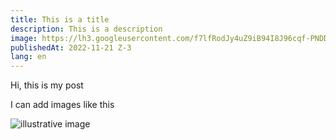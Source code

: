 ```yaml
---
title: This is a title
description: This is a description
image: https://lh3.googleusercontent.com/f7lfRodJy4uZ9iB94I8J96cqf-PNDDzw_9W-V_h46cnRx_4CD2aYWuxSrFai6vAFtKO6ApbF2MtN_C6IgHCbzHxdWmwmKXmxdIuQsac0Hyw0hVOsgGDwfxEPG600R8QU4TJ2ygpATSLWwkcjWIWCyYdtJxv6QuVUC6yifMr52FlDRM27wRKM1S8BP1zwBfuU4z3xtbom2R_JBteACv4gFApAcZvv73NZdd6M_mtooUbufMUPNGdsEXz7eb8_gRFaOLK5enUMXGp6JKIFcofg2RP-6nqNTGrm_MCihcntkwuXy75x_gVo7rjVQCX4eip1qiPiodYjWjy83z0YNReJ8CRB8DDYx7TnM3tfi5qkTvt7Eytkm1cnPZXYpyi3Ulk4joEx5x9Hh443S2y4UFJwcBi8D53slx1eJLgQF3LQvUTqKpv9qy3NnhO8q7R9nxE603GNKj0hr9JLVInDGTWaYxrkG3_FwoI0_G8ZZ5D1YC7ZC814FKomJSYLxePFTOr7im93xlN5MlEqqUN-y3Vs57tHbOwIWjW0epabIlT2PhdAyTdYAKYol66JyxRZtNZcHzGDAoCCE4laYEa6BxyK5SbSvYH0PIEMwVucE4if6kcnhpJ2LLVJC8Y0dU0dLXG-6QWb_AXYyKj4-BKIdPDDY7LDjaBjqCt5IJ17lKBBDO6DVfZyOtaAGFPWNdFw-J_D-bAayksXclCFD4mhNVNX-XmPmxIkJ15GmV4WXfMuBNf12aQGgNJZ2dkjkMjViHT0OBKv6jbaO_-1ctmsvjXBVF5Tb2EZjga4ZdwnWROomLoRWMkJ9uP_QuoKt1hPFBMpXjC0D8pHk1m-AFPYVlDA5XH9lmjSTJFrj-Fq2faMpw9-FOoj2Y7kstknM_sYktnBO1yEy9C9ccB6P9_9KssxY91PUcH06_S3716eYiQtQiJKD-Grzq2wl0IBZHgDwCjejP9-dnYJM01Szo7rNTrwS3IwDsTOy5rgPEWlm7VYbfZaeKqSWYxgqw=w700-h480-no?authuser=2
publishedAt: 2022-11-21 Z-3
lang: en
---
```


Hi, this is my post

I can add images like this

![illustrative image](https://lh3.googleusercontent.com/f7lfRodJy4uZ9iB94I8J96cqf-PNDDzw_9W-V_h46cnRx_4CD2aYWuxSrFai6vAFtKO6ApbF2MtN_C6IgHCbzHxdWmwmKXmxdIuQsac0Hyw0hVOsgGDwfxEPG600R8QU4TJ2ygpATSLWwkcjWIWCyYdtJxv6QuVUC6yifMr52FlDRM27wRKM1S8BP1zwBfuU4z3xtbom2R_JBteACv4gFApAcZvv73NZdd6M_mtooUbufMUPNGdsEXz7eb8_gRFaOLK5enUMXGp6JKIFcofg2RP-6nqNTGrm_MCihcntkwuXy75x_gVo7rjVQCX4eip1qiPiodYjWjy83z0YNReJ8CRB8DDYx7TnM3tfi5qkTvt7Eytkm1cnPZXYpyi3Ulk4joEx5x9Hh443S2y4UFJwcBi8D53slx1eJLgQF3LQvUTqKpv9qy3NnhO8q7R9nxE603GNKj0hr9JLVInDGTWaYxrkG3_FwoI0_G8ZZ5D1YC7ZC814FKomJSYLxePFTOr7im93xlN5MlEqqUN-y3Vs57tHbOwIWjW0epabIlT2PhdAyTdYAKYol66JyxRZtNZcHzGDAoCCE4laYEa6BxyK5SbSvYH0PIEMwVucE4if6kcnhpJ2LLVJC8Y0dU0dLXG-6QWb_AXYyKj4-BKIdPDDY7LDjaBjqCt5IJ17lKBBDO6DVfZyOtaAGFPWNdFw-J_D-bAayksXclCFD4mhNVNX-XmPmxIkJ15GmV4WXfMuBNf12aQGgNJZ2dkjkMjViHT0OBKv6jbaO_-1ctmsvjXBVF5Tb2EZjga4ZdwnWROomLoRWMkJ9uP_QuoKt1hPFBMpXjC0D8pHk1m-AFPYVlDA5XH9lmjSTJFrj-Fq2faMpw9-FOoj2Y7kstknM_sYktnBO1yEy9C9ccB6P9_9KssxY91PUcH06_S3716eYiQtQiJKD-Grzq2wl0IBZHgDwCjejP9-dnYJM01Szo7rNTrwS3IwDsTOy5rgPEWlm7VYbfZaeKqSWYxgqw=w700-h480-no?authuser=2 "illustrative image")
